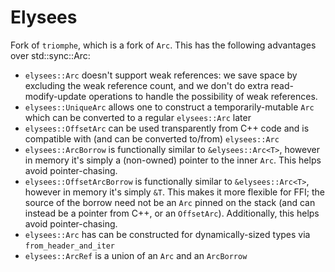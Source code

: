# Elysees

Fork of `triomphe`, which is a fork of `Arc`. This has the following advantages over std::sync::Arc:
* `elysees::Arc` doesn't support weak references: we save space by excluding the weak reference count, and we don't do extra read-modify-update operations to handle the possibility of weak references.
* `elysees::UniqueArc` allows one to construct a temporarily-mutable `Arc` which can be converted to a regular `elysees::Arc` later
* `elysees::OffsetArc` can be used transparently from C++ code and is compatible with (and can be converted to/from) `elysees::Arc`
* `elysees::ArcBorrow` is functionally similar to `&elysees::Arc<T>`, however in memory it's simply a (non-owned) pointer to the inner `Arc`. This helps avoid pointer-chasing.
* `elysees::OffsetArcBorrow` is functionally similar to `&elysees::Arc<T>`, however in memory it's simply `&T`. This makes it more flexible for FFI; the source of the borrow need not be an `Arc` pinned on the stack (and can instead be a pointer from C++, or an `OffsetArc`). Additionally, this helps avoid pointer-chasing.
* `elysees::Arc` has can be constructed for dynamically-sized types via `from_header_and_iter`
* `elysees::ArcRef` is a union of an `Arc` and an `ArcBorrow`
